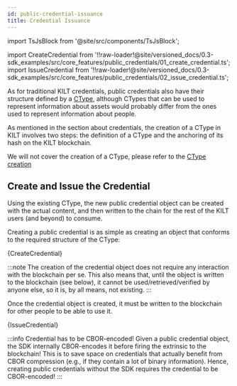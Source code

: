 ```yaml
---
id: public-credential-issuance
title: Credential Issuance
---
```


import TsJsBlock from '@site/src/components/TsJsBlock';

import CreateCredential from '!!raw-loader!@site/versioned_docs/0.3-sdk_examples/src/core_features/public_credentials/01_create_credential.ts';
import IssueCredential from '!!raw-loader!@site/versioned_docs/0.3-sdk_examples/src/core_features/public_credentials/02_issue_credential.ts';

As for traditional KILT credentials, public credentials also have their structure defined by a [CType][ctypes-link], although CTypes that can be used to represent information about assets would probably differ from the ones used to represent information about people.

As mentioned in the section about credentials, the creation of a CType in KILT involves two steps: the definition of a CType and the anchoring of its hash on the KILT blockchain.

We will not cover the creation of a CType, please refer to the [CType creation](../04_claiming/01_ctype_creation.md)

## Create and Issue the Credential

Using the existing CType, the new public credential object can be created with the actual content, and then written to the chain for the rest of the KILT users (and beyond) to consume.

Creating a public credential is as simple as creating an object that conforms to the required structure of the CType:

<TsJsBlock>
  {CreateCredential}
</TsJsBlock>

:::note
The creation of the credential object does not require any interaction with the blockchain per se.
This also means that, until the object is written to the blockchain (see below), it cannot be used/retrieved/verified by anyone else, so it is, by all means, not existing.
:::

Once the credential object is created, it must be written to the blockchain for other people to be able to use it.

<TsJsBlock>
  {IssueCredential}
</TsJsBlock>

:::info Credential has to be CBOR-encoded!
Given a public credential object, the SDK internally CBOR-encodes it before firing the extrinsic to the blockchain!
This is to save space on credentials that actually benefit from CBOR compression (e.g., if they contain a lot of binary information).
Hence, creating public credentials without the SDK requires the credential to be CBOR-encoded!
:::

[ctypes-link]: /concepts/credentials/ctypes
